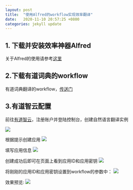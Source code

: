 ```yaml
---
layout: post
title:  "使用Alfred的workflow实现效率翻译"
date:   2020-11-10 20:57:25 +0800
categories: jekyll update
---
```



## 1. 下载并安装效率神器Alfred
关于Alfred的使用请参考[这里]()

## 2.下载有道词典的workflow
有道词典翻译的workflow，[传送门](https://github.com/wensonsmith/YoudaoTranslate)

## 3.有道智云配置
前往[有道智云](https://ai.youdao.com/#/)，注册账户并登陆控制台，创建自然语言翻译实例


![](http://yinyang.space/img/20201110_youdao_create_instance.png)

根据提示创建应用
![](http://yinyang.space/img/20201110_youdao_create_app.png)

填写应用信息
![](http://yinyang.space/img/20201110_youdao_create_app2.png)

创建成功后即可在页面上看到应用ID和应用密钥
![](http://yinyang.space/img/20201110_youdao_create_app_success.png)


将刚刚的应用ID和应用密钥设置到workflow的参数中：
![](http://yinyang.space/img/20201110_youdao_set_key.png)


效果预览:
![](http://yinyang.space/img/20201110_youdao_workflow.gif)

